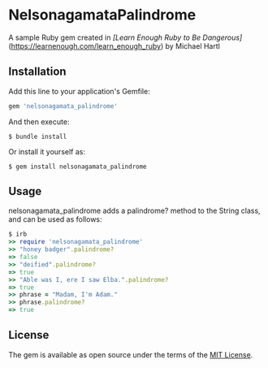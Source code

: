 # NelsonagamataPalindrome

A sample Ruby gem created in *[Learn Enough Ruby to Be Dangerous]*(https://learnenough.com/learn_enough_ruby) by Michael Hartl

## Installation

Add this line to your application's Gemfile:

```ruby
gem 'nelsonagamata_palindrome'
```

And then execute:

    $ bundle install

Or install it yourself as:

    $ gem install nelsonagamata_palindrome

## Usage

nelsonagamata_palindrome adds a palindrome? method to the String class, and can be used as follows:

```ruby
$ irb
>> require 'nelsonagamata_palindrome'
>> "honey badger".palindrome?
=> false
>> "deified".palindrome?
=> true
>> "Able was I, ere I saw Elba.".palindrome?
=> true
>> phrase = "Madam, I'm Adam."
>> phrase.palindrome?
=> true
```

## License

The gem is available as open source under the terms of the [MIT License](https://opensource.org/licenses/MIT).

